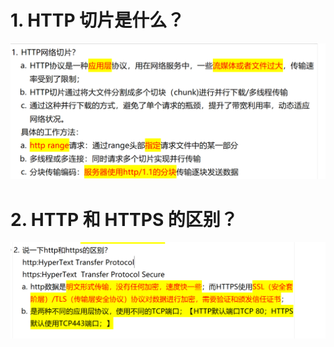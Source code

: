 # 1. HTTP 切片是什么？

![alt text](images/面试题---HTTP基础/image-1.png)

# 2. HTTP 和 HTTPS 的区别？

![alt text](images/面试题---HTTP基础/image-2.png)
